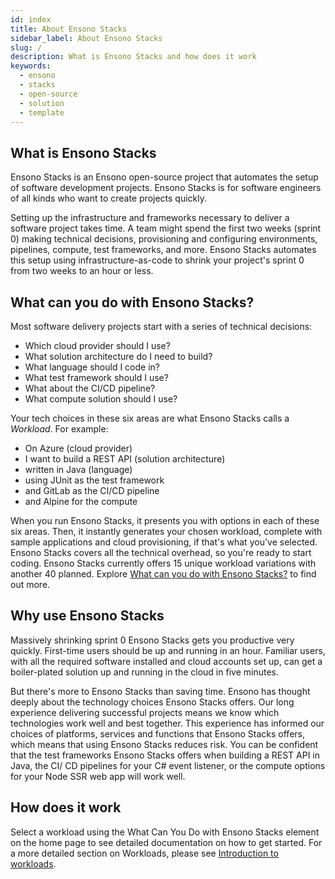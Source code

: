 ```yaml
---
id: index
title: About Ensono Stacks
sidebar_label: About Ensono Stacks
slug: /
description: What is Ensono Stacks and how does it work
keywords:
  - ensono
  - stacks
  - open-source
  - solution
  - template
---
```


## What is Ensono Stacks

Ensono Stacks is an Ensono open-source project that automates the setup of software development projects. Ensono Stacks is for software engineers of all kinds who want to create projects quickly.

Setting up the infrastructure and frameworks necessary to deliver a software project takes time. A team might spend the first two weeks (sprint 0) making technical decisions, provisioning and configuring environments, pipelines, compute, test frameworks, and more. Ensono Stacks automates this setup using infrastructure-as-code to shrink your project's sprint 0 from two weeks to an hour or less.

<!-- markdownlint-disable MD026-->
## What can you do with Ensono Stacks?

Most software delivery projects start with a series of technical decisions:

- Which cloud provider should I use?
- What solution architecture do I need to build?
- What language should I code in?
- What test framework should I use?
- What about the CI/CD pipeline?
- What compute solution should I use?

Your tech choices in these six areas are what Ensono Stacks calls a *Workload*. For example:

- On Azure (cloud provider)
- I want to build a REST API (solution architecture)
- written in Java (language)
- using JUnit as the test framework
- and GitLab as the CI/CD pipeline
- and Alpine for the compute

When you run Ensono Stacks, it presents you with options in each of these six areas. Then, it instantly generates your chosen workload, complete with sample applications and cloud provisioning, if that's what you've selected. Ensono Stacks covers all the technical overhead, so you're ready to start coding. Ensono Stacks currently offers 15 unique workload variations with another 40 planned. Explore [What can you do with Ensono Stacks?](../#stacks-selector) to find out more.

## Why use Ensono Stacks

Massively shrinking sprint 0 Ensono Stacks gets you productive very quickly. First-time users should be up and running in an hour. Familiar users, with all the required software installed and cloud accounts set up, can get a boiler-plated solution up and running in the cloud in five minutes.

But there's more to Ensono Stacks than saving time. Ensono has thought deeply about the technology choices Ensono Stacks offers. Our long experience delivering successful projects means we know which technologies work well and best together. This experience has informed our choices of platforms, services and functions that Ensono Stacks offers, which means that using Ensono Stacks reduces risk. You can be confident that the test frameworks Ensono Stacks offers when building a REST API in Java, the CI/ CD pipelines for your C# event listener, or the compute options for your Node SSR web app will work well.

## How does it work

Select a workload using the What Can You Do with Ensono Stacks element on the home page to see detailed documentation on how to get started. For a more detailed section on Workloads, please see [Introduction to workloads](/docs/workloads/workloads.md).
